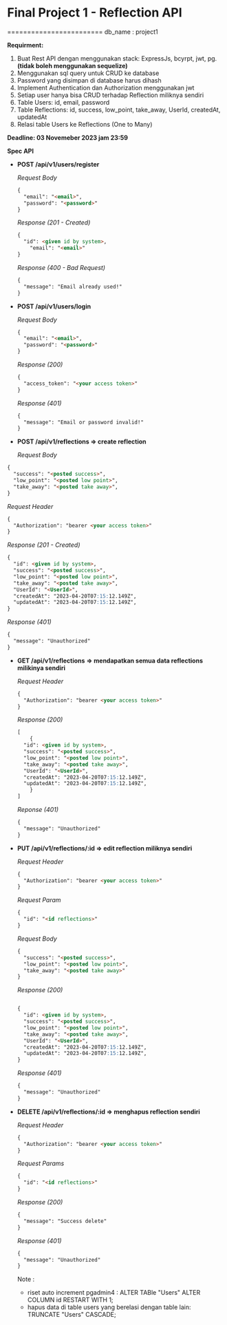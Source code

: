 # Final Project 1 - Reflection API
========================
db_name : project1




**Requirment:**

1. Buat Rest API dengan menggunakan stack: ExpressJs, bcyrpt, jwt, pg. **********************************************************************(tidak boleh menggunakan sequelize)**********************************************************************
2. Menggunakan sql query untuk CRUD ke database
3. Password yang disimpan di database harus dihash
4. Implement Authentication dan Authorization menggunakan jwt
5. Setiap user hanya bisa CRUD terhadap Reflection miliknya sendiri
6. Table Users: id, email, password
7. Table Reflections: id, success, low_point, take_away, UserId, createdAt, updatedAt 
8. Relasi table Users ke Reflections (One to Many)

**Deadline: 03 Novemeber 2023 jam 23:59**

**Spec API**

- **POST /api/v1/users/register**
    
    *Request Body*
    
    ```markdown
    {
      "email": "<email>",
      "password": "<password>"
    }
    
    ```
    
    *Response (201 - Created)*
    
    ```markdown
    {
      "id": <given id by system>,
    	"email": "<email>"
    }
    
    ```
    
    *Response (400 - Bad Request)*
    
    ```markdown
    {
      "message": "Email already used!"
    }
    
    ```
    

- **POST /api/v1/users/login**
    
    *Request Body*
    
    ```markdown
    {
      "email": "<email>",
      "password": "<password>"
    }
    
    ```
    
    *Response (200)*
    
    ```markdown
    {
      "access_token": "<your access token>"
    }
    
    ```
    
    *Response (401)*
    
    ```markdown
    {
      "message": "Email or password invalid!"
    }
    
    ```
    

- **POST /api/v1/reflections ⇒ create reflection**
    
    *Request Body*
    

```markdown
{
  "success": "<posted success>",
  "low_point": "<posted low point>",
  "take_away": "<posted take away>",
}
```

*Request Header*

```markdown
{
  "Authorization": "bearer <your access token>"
}
```

*Response (201 - Created)*

```markdown
{
  "id": <given id by system>,
  "success": "<posted success>",
  "low_point": "<posted low point>",
  "take_away": "<posted take away>",
  "UserId": "<UserId>",
  "createdAt": "2023-04-20T07:15:12.149Z",
  "updatedAt": "2023-04-20T07:15:12.149Z",
}

```

*Response (401)*

```markdown
{
  "message": "Unauthorized"
}
```

- **GET /api/v1/reflections** **⇒ mendapatkan semua data reflections milikinya sendiri**
    
    *Request Header*
    
    ```markdown
    {
      "Authorization": "bearer <your access token>"
    }
    ```
    
    *Response (200)*
    
    ```markdown
    [
    	{
      "id": <given id by system>,
      "success": "<posted success>",
      "low_point": "<posted low point>",
      "take_away": "<posted take away>",
      "UserId": "<UserId>",
      "createdAt": "2023-04-20T07:15:12.149Z",
      "updatedAt": "2023-04-20T07:15:12.149Z",
    	}
    ]
    ```
    
    *Reponse (401)*
    
    ```markdown
    {
      "message": "Unauthorized"
    }
    ```
    

- **PUT /api/v1/reflections/:id ⇒ edit reflection miliknya sendiri**
    
    *Request Header*
    
    ```markdown
    {
      "Authorization": "bearer <your access token>"
    }
    ```
    
    *Request Param*
    
    ```markdown
    {
      "id": "<id reflections>"
    }
    ```
    
    *Request Body*
    
    ```markdown
    {
      "success": "<posted success>",
      "low_point": "<posted low point>",
      "take_away": "<posted take away>"
    }
    ```
    
    *Response (200)*
    
    ```markdown
    
    {
      "id": <given id by system>,
      "success": "<posted success>",
      "low_point": "<posted low point>",
      "take_away": "<posted take away>",
      "UserId": "<UserId>",
      "createdAt": "2023-04-20T07:15:12.149Z",
      "updatedAt": "2023-04-20T07:15:12.149Z",
    }
    
    ```
    
    *Response (401)*
    
    ```markdown
    {
      "message": "Unauthorized"
    }
    ```
    

- **DELETE /api/v1/reflections/:id ⇒ menghapus reflection sendiri**
    
    *Request Header*
    
    ```markdown
    {
      "Authorization": "bearer <your access token>"
    }
    ```
    
    *Request Params*
    
    ```markdown
    {
      "id": "<id reflections>"
    }
    ```
    
    *Response (200)*
    
    ```markdown
    {
      "message": "Success delete"
    }
    ```
    
    *Response (401)*
    
    ```markdown
    {
      "message": "Unauthorized"
    }
    ```


    Note : 
    - riset auto increment pgadmin4 : ALTER TABle "Users" ALTER COLUMN id RESTART WITH 1;
    - hapus data di table users yang berelasi dengan table lain: TRUNCATE "Users" CASCADE;